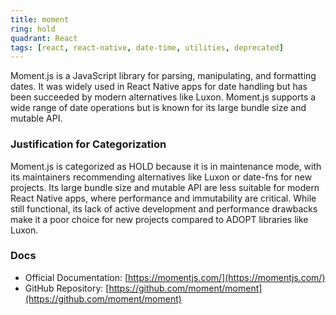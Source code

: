 ```yaml
---
title: moment
ring: hold
quadrant: React
tags: [react, react-native, date-time, utilities, deprecated]
---
```

Moment.js is a JavaScript library for parsing, manipulating, and formatting dates. It was widely used in React Native apps for date handling but has been succeeded by modern alternatives like Luxon. Moment.js supports a wide range of date operations but is known for its large bundle size and mutable API.

### Justification for Categorization 
Moment.js is categorized as HOLD because it is in maintenance mode, with its maintainers recommending alternatives like Luxon or date-fns for new projects. Its large bundle size and mutable API are less suitable for modern React Native apps, where performance and immutability are critical. While still functional, its lack of active development and performance drawbacks make it a poor choice for new projects compared to ADOPT libraries like Luxon.

### Docs 
- Official Documentation: [https://momentjs.com/](https://momentjs.com/)  
- GitHub Repository: [https://github.com/moment/moment](https://github.com/moment/moment)
